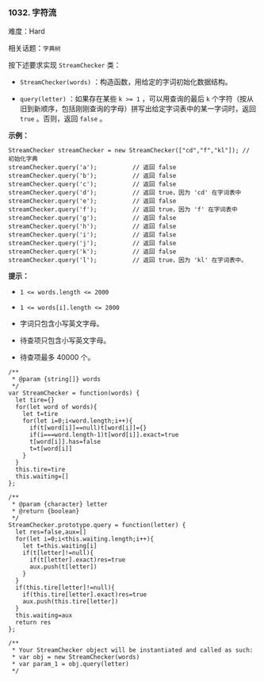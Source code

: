 ### 1032. 字符流

难度：Hard

相关话题：`字典树`

按下述要求实现  `StreamChecker`  类：




* `StreamChecker(words)` ：构造函数，用给定的字词初始化数据结构。

* `query(letter)` ：如果存在某些  `k >= 1` ，可以用查询的最后  `k` 个字符（按从旧到新顺序，包括刚刚查询的字母）拼写出给定字词表中的某一字词时，返回  `true` 。否则，返回  `false` 。









**示例：** 



```
StreamChecker streamChecker = new StreamChecker(["cd","f","kl"]); // 初始化字典
streamChecker.query('a');          // 返回 false
streamChecker.query('b');          // 返回 false
streamChecker.query('c');          // 返回 false
streamChecker.query('d');          // 返回 true，因为 'cd' 在字词表中
streamChecker.query('e');          // 返回 false
streamChecker.query('f');          // 返回 true，因为 'f' 在字词表中
streamChecker.query('g');          // 返回 false
streamChecker.query('h');          // 返回 false
streamChecker.query('i');          // 返回 false
streamChecker.query('j');          // 返回 false
streamChecker.query('k');          // 返回 false
streamChecker.query('l');          // 返回 true，因为 'kl' 在字词表中。
```






**提示：** 




* `1 <= words.length <= 2000`

* `1 <= words[i].length <= 2000`

* 字词只包含小写英文字母。

* 待查项只包含小写英文字母。

* 待查项最多 40000 个。




```
/**
 * @param {string[]} words
 */
var StreamChecker = function(words) {
  let tire={}
  for(let word of words){
    let t=tire
    for(let i=0;i<word.length;i++){
      if(t[word[i]]==null)t[word[i]]={}
      if(i===word.length-1)t[word[i]].exact=true
      t[word[i]].has=false
      t=t[word[i]]
    }
  }
  this.tire=tire
  this.waiting=[]
};

/** 
 * @param {character} letter
 * @return {boolean}
 */
StreamChecker.prototype.query = function(letter) {
  let res=false,aux=[]
  for(let i=0;i<this.waiting.length;i++){
    let t=this.waiting[i]
    if(t[letter]!=null){
      if(t[letter].exact)res=true
      aux.push(t[letter])
    }
  }
  if(this.tire[letter]!=null){
    if(this.tire[letter].exact)res=true 
    aux.push(this.tire[letter])
  }
  this.waiting=aux
  return res
};

/** 
 * Your StreamChecker object will be instantiated and called as such:
 * var obj = new StreamChecker(words)
 * var param_1 = obj.query(letter)
 */
```

